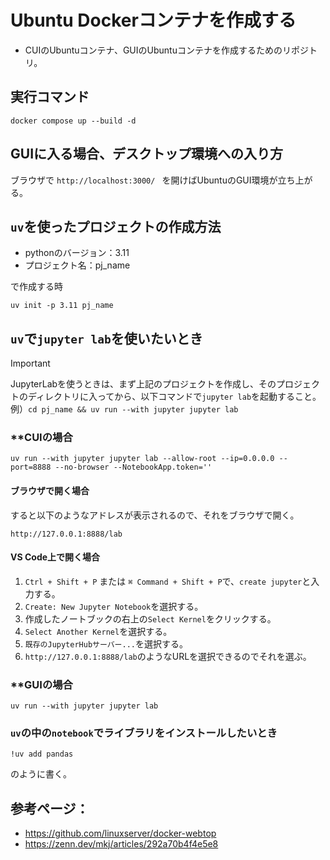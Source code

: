 # Ubuntu Dockerコンテナを作成する

- CUIのUbuntuコンテナ、GUIのUbuntuコンテナを作成するためのリポジトリ。

## 実行コマンド
```shell
docker compose up --build -d
```

## GUIに入る場合、デスクトップ環境への入り方
ブラウザで `http://localhost:3000/ ` を開けばUbuntuのGUI環境が立ち上がる。


## `uv`を使ったプロジェクトの作成方法

- pythonのバージョン：3.11
- プロジェクト名：pj_name

で作成する時

```shell
uv init -p 3.11 pj_name
```

## `uv`で`jupyter lab`を使いたいとき

> [!IMPORTANT]
> JupyterLabを使うときは、まず上記のプロジェクトを作成し、そのプロジェクトのディレクトリに入ってから、以下コマンドで`jupyter lab`を起動すること。例）`cd pj_name && uv run --with jupyter jupyter lab`

### **CUIの場合
```shell
uv run --with jupyter jupyter lab --allow-root --ip=0.0.0.0 --port=8888 --no-browser --NotebookApp.token=''
```

#### ブラウザで開く場合
すると以下のようなアドレスが表示されるので、それをブラウザで開く。

`http://127.0.0.1:8888/lab`


#### VS Code上で開く場合

1. `Ctrl + Shift + P` または `⌘ Command + Shift + P`で、`create jupyter`と入力する。
2. `Create: New Jupyter Notebook`を選択する。
3. 作成したノートブックの右上の`Select Kernel`をクリックする。
4. `Select Another Kernel`を選択する。
5. `既存のJupyterHubサーバー...`を選択する。
6. `http://127.0.0.1:8888/lab`のようなURLを選択できるのでそれを選ぶ。





### **GUIの場合
```shell
uv run --with jupyter jupyter lab
```

### `uv`の中の`notebook`でライブラリをインストールしたいとき

```shell
!uv add pandas
```

のように書く。


## 参考ページ：
- https://github.com/linuxserver/docker-webtop
- https://zenn.dev/mkj/articles/292a70b4f4e5e8